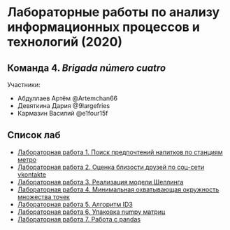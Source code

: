 # Лабораторные работы по анализу информационных процессов и технологий (2020)

## Команда 4. *Brigada número cuatro*
Участники: 
- Абдуллаев Артём @Artemchan66
- Девяткина Дария @9largefries
- Кармазин Василий @e1four15f

## Список лаб
- [Лабораторная работа 1. Поиск предпочтений напитков по станциям метро](lab1)
- [Лабораторная работа 2. Оценка близости друзей по соц-сети vkontakte](lab2)
- [Лабораторная работа 3. Реализация модели Шеллинга](lab3)
- [Лабораторная работа 4. Минимальная охватывающая окружность множества точек](lab4)
- [Лабораторная работа 5. Алгоритм ID3](lab5)
- [Лабораторная работа 6. Упаковка numpy матриц](lab6)
- [Лабораторная работа 7. Работа с pandas](lab7)
